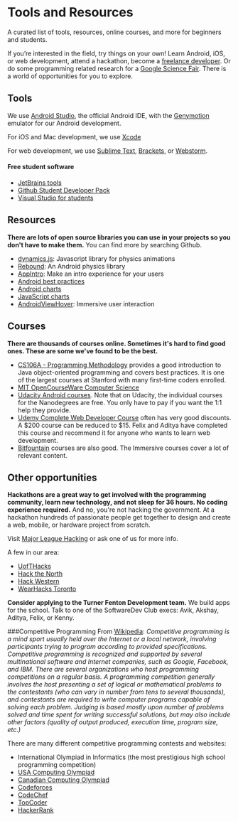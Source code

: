 # Tools and Resources
A curated list of tools, resources, online courses, and more for beginners and students.

If you’re interested in the field, try things on your own! Learn Android, iOS, or web development, attend a hackathon, become a [freelance developer](https://www.upwork.com/). Or do some programming related research for a [Google Science Fair](https://www.googlesciencefair.com/en/). There is a world of opportunities for you to explore.

## Tools 
We use [Android Studio](http://developer.android.com/sdk/index.html), the official Android IDE, with the [Genymotion](https://www.genymotion.com/#!/) emulator for our Android development.

For iOS and Mac development, we use [Xcode](https://developer.apple.com/xcode/)

For web development, we use [Sublime Text](http://www.sublimetext.com/), [Brackets](http://brackets.io/), or [Webstorm](https://www.jetbrains.com/webstorm/). 

#### Free student software
- [JetBrains tools](https://www.jetbrains.com/student/)
- [Github Student Developer Pack](https://education.github.com/pack)
- [Visual Studio for students](https://www.dreamspark.com/student/)

## Resources
**There are lots of open source libraries you can use in your projects so you don't have to make them.** You can find more by searching Github.
- [dynamics.js](https://github.com/michaelvillar/dynamics.js): Javascript library for physics animations
- [Rebound](https://github.com/facebook/rebound): An Android physics library
- [AppIntro](https://github.com/PaoloRotolo/AppIntro): Make an intro experience for your users
- [Android best practices](https://github.com/futurice/android-best-practices)
- [Android charts](https://github.com/PhilJay/MPAndroidChart)
- [JavaScript charts](https://github.com/plotly/plotly.js)
- [AndroidViewHover](https://github.com/daimajia/AndroidViewHover): Immersive user interaction

## Courses
**There are thousands of courses online. Sometimes it's hard to find good ones. These are some we've found to be the best.**
- [CS106A - Programming Methodology](https://see.stanford.edu/Course/CS106A) provides a good introduction to Java object-oriented programming and covers best practices. It is one of the largest courses at Stanford with many first-time coders enrolled.
- [MIT OpenCourseWare Computer Science](http://ocw.mit.edu/courses/find-by-topic/#cat=engineering&subcat=computerscience)
- [Udacity Android courses](https://www.udacity.com/courses/android). Note that on Udacity, the individual courses for the Nanodegrees are free. You only have to pay if you want the 1:1 help they provide.
- [Udemy Complete Web Developer Course](https://www.udemy.com/complete-web-developer-course/learn/) often has very good discounts. A $200 course can be reduced to $15. Felix and Aditya have completed this course and recommend it for anyone who wants to learn web development.
- [Bitfountain](http://fedora.bitfountain.io/courses) courses are also good. The Immersive courses cover a lot of relevant content.

## Other opportunities
**Hackathons are a great way to get involved with the programming community, learn new technology, and not sleep for 36 hours. No coding experience required.** 
And no, you're not hacking the government. At a hackathon hundreds of passionate people get together to design and create a web, mobile, or hardware project from scratch.

Visit [Major League Hacking](https://mlh.io/) or ask one of us for more info.

A few in our area:
  - [UofTHacks](https://uofthacks.com/)
  - [Hack the North](http://hackthenorth.com/)
  - [Hack Western](https://hackwestern.com/)
  - [WearHacks Toronto](https://wearhackstoronto.splashthat.com/)

**Consider applying to the Turner Fenton Development team.** We build apps for the school. Talk to one of the SoftwareDev Club execs: Avik, Akshay, Aditya, Felix, or Kenny.

###Competitive Programming
From [Wikipedia](https://en.wikipedia.org/wiki/Competitive_programming):
*Competitive programming is a mind sport usually held over the Internet or a local network, involving participants trying to program according to provided specifications. Competitive programming is recognized and supported by several multinational software and Internet companies, such as Google, Facebook, and IBM. There are several organizations who host programming competitions on a regular basis. A programming competition generally involves the host presenting a set of logical or mathematical problems to the contestants (who can vary in number from tens to several thousands), and contestants are required to write computer programs capable of solving each problem. Judging is based mostly upon number of problems solved and time spent for writing successful solutions, but may also include other factors (quality of output produced, execution time, program size, etc.)*

There are many different competitive programming contests and websites:
- International Olympiad in Informatics (the most prestigious high school programming competition)
- [USA Computing Olympiad](http://usaco.org/)
- [Canadian Computing Olympiad](https://cemc.math.uwaterloo.ca/contests/computing.html)
- [Codeforces](http://codeforces.com/)
- [CodeChef](https://www.codechef.com/)
- [TopCoder](https://www.topcoder.com/)
- [HackerRank](https://www.hackerrank.com/)
